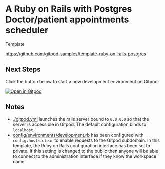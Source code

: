 # A Ruby on Rails with Postgres Doctor/patient appointments scheduler

Template 

https://github.com/gitpod-samples/template-ruby-on-rails-postgres

## Next Steps

Click the button below to start a new development environment on Gitpod:

[![Open in Gitpod](https://gitpod.io/button/open-in-gitpod.svg)](https://gitpod.io/#https://github.com/rblcoder/appointments)


## Notes 

* [./gitpod.yml](./.gitpod.yml) launches the rails server bound to `0.0.0.0` so that the server is accessible in Gitpod. The default configuration binds to `localhost`.
* [config/environments/development.rb](./config/environments/development.rb) has been configured with `config.hosts.clear` to enable requests to the Gitpod subdomain. In this template, the Ruby on Rails configuration interface has been set to private. If this setting is changed to the public then anyone will be able to connect to the administration interface if they know the workspace name.
